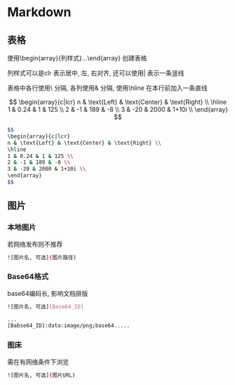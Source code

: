 <!--
 * @Description: 
 * @Version: 1.0
 * @Author: DaLao
 * @Email: dalao@xxx.com
 * @Date: 2021-11-16 23:39:26
 * @LastEditors: daLao
 * @LastEditTime: 2023-04-13 17:41:13
-->

# Markdown


## 表格

使用\begin{array}{列样式}…\end{array} 创建表格

列样式可以是clr 表示居中, 左, 右对齐, 还可以使用| 表示一条竖线

表格中各行使用\\ 分隔, 各列使用& 分隔, 使用\hline 在本行前加入一条直线


$$
\begin{array}{c|lcr}
n & \text{Left} & \text{Center} & \text{Right} \\
\hline
1 & 0.24 & 1 & 125 \\
2 & -1 & 189 & -8 \\
3 & -20 & 2000 & 1+10i \\
\end{array}
$$

```sh
$$
\begin{array}{c|lcr}
n & \text{Left} & \text{Center} & \text{Right} \\
\hline
1 & 0.24 & 1 & 125 \\
2 & -1 & 189 & -8 \\
3 & -20 & 2000 & 1+10i \\
\end{array}
$$
```

## 图片


### 本地图片


若网络发布则不推荐

```sh
![图片名, 可选](图片路径)
```



### Base64格式


base64编码长, 影响文档排版
```sh
![图片名, 可选][Base64_ID]

...
[Babse64_ID]:data:image/png;base64.....
```



### 图床


需在有网络条件下浏览

```sh
![图片名, 可选](图片URL)
```
